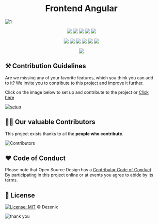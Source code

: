 <h1 align="center">Frontend Angular</h1>

![1](https://user-images.githubusercontent.com/79747022/138425844-29c45f59-88a3-4ee5-956e-d8c1c5d8f74f.png)

<div align="center">

<a href="https://github.com/Dezenix/frontend-angular"><img src="https://badges.frapsoft.com/os/v1/open-source.svg?v=103"></a>
<a href="https://github.com/Dezenix/frontend-angular"><img src="https://img.shields.io/badge/Built%20by-Designers-0059b3"></a>
<a href="https://github.com/Dezenix/frontend-angular"><img src="https://img.shields.io/static/v1.svg?label=Contributions&message=Welcome&color=yellow"></a>
<a href="https://github.com/smaranjitghose/"><img src="https://img.shields.io/badge/Maintained%3F-yes-brightgreen.svg?v=103"></a>
<a href="https://github.com/Dezenix/frontend-angular/blob/master/LICENSE"><img src="https://img.shields.io/badge/license-MIT-blue.svg?v=103"></a>

<a href="https://github.com/Dezenix/frontend-angular/graphs/contributors"><img src="https://img.shields.io/github/contributors/Dezenix/frontend-angular?color=brightgreen"></a>
<a href="https://github.com/Dezenix/frontend-angular/stargazers"><img src="https://img.shields.io/github/stars/Dezenix/frontend-angular?color=0059b3"></a>
<a href="https://github.com/Dezenix/frontend-angular/network/members"><img src="https://img.shields.io/github/forks/Dezenix/frontend-angular?color=yellow"></a>
<a href="https://github.com/Dezenix/frontend-angular/issues?q=is%3Aissue+is%3Aclosed"><img src="https://img.shields.io/github/issues-closed-raw/Dezenix/frontend-angular?color=yellow"></a>
<a href="https://github.com/Dezenix/frontend-angular/pulls"><img src="https://img.shields.io/github/issues-pr/Dezenix/frontend-angular?color=brightgreen"></a>
<a href="https://github.com/Dezenix/frontend-angular/pulls?q=is%3Apr+is%3Aclosed"><img src="https://img.shields.io/github/issues-pr-closed-raw/Dezenix/frontend-angular?color=0059b3"></a>
<!-- <a href="https://github.com/Dezenix/frontend-angular/issues"><img src="https://img.shields.io/github/issues/Dezenix/frontend-angulars?color=0059b3"></a> -->
<img src="https://user-images.githubusercontent.com/73097560/115834477-dbab4500-a447-11eb-908a-139a6edaec5c.gif">
  
</div>

## ⚒️ Contribution Guidelines

Are we missing any of your favorite features, which you think you can add to it? We invite you to contribute to this project and improve it further.

Click on the image below to set up and contribute to the project or [Click here](https://github.com/Dezenix/.github/blob/main/CONTRIBUTING.md)

[![setup](https://user-images.githubusercontent.com/79747022/138310187-bb1f2ea3-7007-4203-b590-31b529101e33.png)](https://github.com/Dezenix/.github/blob/main/CONTRIBUTING.md)

## 👨‍💻 Our valuable Contributors

This project exists thanks to all the **people who contribute**.

![Contributors](https://contributors-img.web.app/image?repo=Dezenix/frontend-html-css-js)

## ❤️ Code of Conduct

Please note that Open Source Design has a [Contributor Code of Conduct](https://github.com/Dezenix/.github/blob/main/CODE_OF_CONDUCT.md). By participating in this project online or at events you agree to abide by its terms.

## 📜 License

[![License: MIT](https://img.shields.io/badge/License-MIT-yellow.svg)](./LICENSE) © Dezenix

![thank you](https://user-images.githubusercontent.com/79747022/138310804-0eca7fb8-6888-4f3e-9c7e-6be97a2f4901.png)
